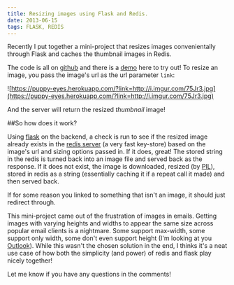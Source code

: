 ```yaml
---
title: Resizing images using Flask and Redis.
date: 2013-06-15
tags: FLASK, REDIS
---
```


Recently I put together a mini-project that resizes images convenientally through Flask and caches the thumbnail images in Redis.

The code is all on [github](https://github.com/cameronmaske/puppy-eyes) and there is a [demo](http://puppy-eyes.herokuapp.com/) here to try out! To resize an image, you pass the image's url as the url parameter `link`:

![https://puppy-eyes.herokuapp.com/?link=http://i.imgur.com/75Jr3.jpg](https://puppy-eyes.herokuapp.com/?link=http://i.imgur.com/75Jr3.jpg)

And the server will return the resized _thumbnail_ image!

##So how does it work?

Using [flask](http://flask.pocoo.org/) on the backend, a check is run to see if the resized image already exists in the [redis server](http://redis.io/) (a very fast key-store) based on the image's url and sizing options passed in. If it does, great! The stored string in the redis is turned back into an image file and served back as the response.
If it does not exist, the image is downloaded, resized (by [PIL](http://www.pythonware.com/products/pil/)), stored in redis as a string (essentially caching it if a repeat call it made) and then served back.

If for some reason you linked to something that isn't an image, it should just redirect through.

This mini-project came out of the frustration of images in emails. Getting images with varying heights and widths to appear the same size across popular email clients is a nightmare. Some support max-width, some support only width, some don't even support height (I'm looking at you [Outlook](http://www.campaignmonitor.com/css/)).
While this wasn't the chosen solution in the end, I thinks it's a neat use case of how both the simplicity (and power) of redis and flask play nicely together!

Let me know if you have any questions in the comments!
